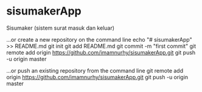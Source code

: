 # sisumakerApp
Sisumaker (sistem surat masuk dan keluar)

…or create a new repository on the command line
echo "# sisumakerApp" >> README.md
git init
git add README.md
git commit -m "first commit"
git remote add origin https://github.com/imamnurhy/sisumakerApp.git
git push -u origin master

…or push an existing repository from the command line
git remote add origin https://github.com/imamnurhy/sisumakerApp.git
git push -u origin master
